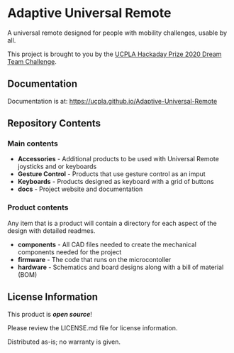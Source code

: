 # Adaptive Universal Remote
A universal remote designed for people with mobility challenges, usable by all.

This project is brought to you by the [UCPLA Hackaday Prize 2020 Dream Team Challenge](https://hackaday.io/project/173454-2020-hdp-dream-team-ucpla).

## Documentation
Documentation is at: https://ucpla.github.io/Adaptive-Universal-Remote

## Repository Contents

### Main contents

* **Accessories** - Additional products to be used with Universal Remote joysticks and or keyboards
* **Gesture Control** - Products that use gesture control as an imput
* **Keyboards** - Products designed as keyboard with a grid of buttons
* **docs** - Project website and documentation

### Product contents

Any item that is a product will contain a directory for each aspect of the design with detailed readmes.

* **components** - All CAD files needed to create the mechanical components needed for the project
* **firmware** - The code that runs on the microcontoller
* **hardware** - Schematics and board designs along with a bill of material (BOM)

## License Information

This product is _**open source**_!

Please review the LICENSE.md file for license information. 

Distributed as-is; no warranty is given.

_<COLLABORATION CREDIT>_
